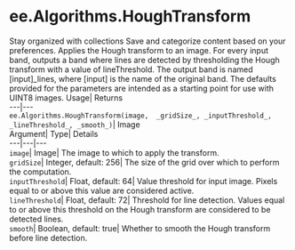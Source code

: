  
#  ee.Algorithms.HoughTransform 
Stay organized with collections  Save and categorize content based on your preferences. 
Applies the Hough transform to an image. For every input band, outputs a band where lines are detected by thresholding the Hough transform with a value of lineThreshold. The output band is named [input]_lines, where [input] is the name of the original band. The defaults provided for the parameters are intended as a starting point for use with UINT8 images. Usage| Returns  
---|---  
`ee.Algorithms.HoughTransform(image,  _gridSize_, _inputThreshold_, _lineThreshold_, _smooth_)`| Image  
Argument| Type| Details  
---|---|---  
`image`| Image| The image to which to apply the transform.  
`gridSize`| Integer, default: 256| The size of the grid over which to perform the computation.  
`inputThreshold`| Float, default: 64| Value threshold for input image. Pixels equal to or above this value are considered active.  
`lineThreshold`| Float, default: 72| Threshold for line detection. Values equal to or above this threshold on the Hough transform are considered to be detected lines.  
`smooth`| Boolean, default: true| Whether to smooth the Hough transform before line detection.  
